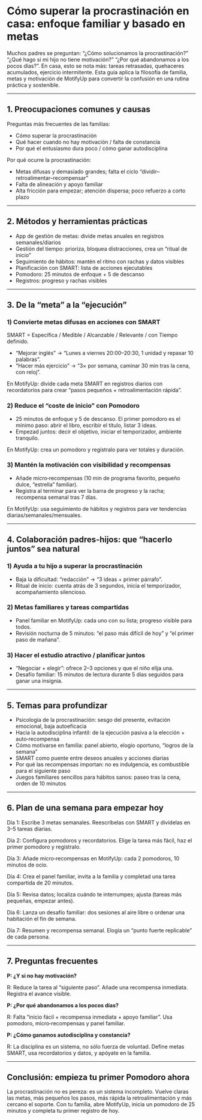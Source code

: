 # Cómo superar la procrastinación en casa: enfoque familiar y basado en metas

Muchos padres se preguntan: “¿Cómo solucionamos la procrastinación?” “¿Qué hago si mi hijo no tiene motivación?” “¿Por qué abandonamos a los pocos días?”. En casa, esto se nota más: tareas retrasadas, quehaceres acumulados, ejercicio intermitente. Esta guía aplica la filosofía de familia, metas y motivación de MotifyUp para convertir la confusión en una rutina práctica y sostenible.

---

## 1. Preocupaciones comunes y causas

Preguntas más frecuentes de las familias:

- Cómo superar la procrastinación
- Qué hacer cuando no hay motivación / falta de constancia
- Por qué el entusiasmo dura poco / cómo ganar autodisciplina

Por qué ocurre la procrastinación:
- Metas difusas y demasiado grandes; falta el ciclo “dividir–retroalimentar–recompensar”
- Falta de alineación y apoyo familiar
- Alta fricción para empezar; atención dispersa; poco refuerzo a corto plazo

---

## 2. Métodos y herramientas prácticas

- App de gestión de metas: divide metas anuales en registros semanales/diarios
- Gestión del tiempo: prioriza, bloquea distracciones, crea un “ritual de inicio”
- Seguimiento de hábitos: mantén el ritmo con rachas y datos visibles
- Planificación con SMART: lista de acciones ejecutables
- Pomodoro: 25 minutos de enfoque + 5 de descanso
- Registros: progreso y rachas visibles

---

## 3. De la “meta” a la “ejecución”

### 1) Convierte metas difusas en acciones con SMART

SMART = Específica / Medible / Alcanzable / Relevante / con Tiempo definido.

- “Mejorar inglés” → “Lunes a viernes 20:00–20:30, 1 unidad y repasar 10 palabras”.
- “Hacer más ejercicio” → “3× por semana, caminar 30 min tras la cena, con reloj”.

En MotifyUp: divide cada meta SMART en registros diarios con recordatorios para crear “pasos pequeños + retroalimentación rápida”.

### 2) Reduce el “coste de inicio” con Pomodoro

- 25 minutos de enfoque y 5 de descanso. El primer pomodoro es el mínimo paso: abrir el libro, escribir el título, listar 3 ideas.
- Empezad juntos: decir el objetivo, iniciar el temporizador, ambiente tranquilo.

En MotifyUp: crea un pomodoro y regístralo para ver totales y duración.

### 3) Mantén la motivación con visibilidad y recompensas

- Añade micro‑recompensas (10 min de programa favorito, pequeño dulce, “estrella” familiar).
- Registra al terminar para ver la barra de progreso y la racha; recompensa semanal tras 7 días.

En MotifyUp: usa seguimiento de hábitos y registros para ver tendencias diarias/semanales/mensuales.

---

## 4. Colaboración padres‑hijos: que “hacerlo juntos” sea natural

### 1) Ayuda a tu hijo a superar la procrastinación
- Baja la dificultad: “redacción” → “3 ideas + primer párrafo”.
- Ritual de inicio: cuenta atrás de 3 segundos, inicia el temporizador, acompañamiento silencioso.

### 2) Metas familiares y tareas compartidas
- Panel familiar en MotifyUp: cada uno con su lista; progreso visible para todos.
- Revisión nocturna de 5 minutos: “el paso más difícil de hoy” y “el primer paso de mañana”.

### 3) Hacer el estudio atractivo / planificar juntos
- “Negociar + elegir”: ofrece 2–3 opciones y que el niño elija una.
- Desafío familiar: 15 minutos de lectura durante 5 días seguidos para ganar una insignia.

---

## 5. Temas para profundizar

- Psicología de la procrastinación: sesgo del presente, evitación emocional, baja autoeficacia
- Hacia la autodisciplina infantil: de la ejecución pasiva a la elección + auto‑recompensa
- Cómo motivarse en familia: panel abierto, elogio oportuno, “logros de la semana”
- SMART como puente entre deseos anuales y acciones diarias
- Por qué las recompensas importan: no es indulgencia, es combustible para el siguiente paso
- Juegos familiares sencillos para hábitos sanos: paseo tras la cena, orden de 10 minutos

---

## 6. Plan de una semana para empezar hoy

Día 1: Escribe 3 metas semanales. Reescríbelas con SMART y divídelas en 3–5 tareas diarias.

Día 2: Configura pomodoros y recordatorios. Elige la tarea más fácil, haz el primer pomodoro y regístralo.

Día 3: Añade micro‑recompensas en MotifyUp: cada 2 pomodoros, 10 minutos de ocio.

Día 4: Crea el panel familiar, invita a la familia y completad una tarea compartida de 20 minutos.

Día 5: Revisa datos; localiza cuándo te interrumpes; ajusta (tareas más pequeñas, empezar antes).

Día 6: Lanza un desafío familiar: dos sesiones al aire libre o ordenar una habitación el fin de semana.

Día 7: Resumen y recompensa semanal. Elogia un “punto fuerte replicable” de cada persona.

---

## 7. Preguntas frecuentes

**P: ¿Y si no hay motivación?**

R: Reduce la tarea al “siguiente paso”. Añade una recompensa inmediata. Registra el avance visible.

**P: ¿Por qué abandonamos a los pocos días?**

R: Falta “inicio fácil + recompensa inmediata + apoyo familiar”. Usa pomodoro, micro‑recompensas y panel familiar.

**P: ¿Cómo ganamos autodisciplina y constancia?**

R: La disciplina es un sistema, no sólo fuerza de voluntad. Define metas SMART, usa recordatorios y datos, y apóyate en la familia.

---

## Conclusión: empieza tu primer Pomodoro ahora

La procrastinación no es pereza: es un sistema incompleto. Vuelve claras las metas, más pequeños los pasos, más rápida la retroalimentación y más cercano el soporte. Con tu familia, abre MotifyUp, inicia un pomodoro de 25 minutos y completa tu primer registro de hoy.
